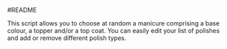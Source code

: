 #README

This script allows you to choose at random a manicure comprising a base colour, a topper and/or a top coat.
You can easily edit your list of polishes and add or remove different polish types.
